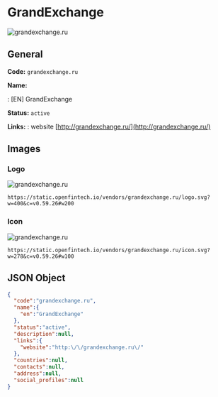 
# GrandExchange 
![grandexchange.ru](https://static.openfintech.io/vendors/grandexchange.ru/logo.svg?w=400&c=v0.59.26#w200)  

## General 
 
**Code:** `grandexchange.ru` 
 
**Name:** 
 
:	[EN] GrandExchange 
 
**Status:** `active` 
 
**Links:** 
: website [http://grandexchange.ru/](http://grandexchange.ru/) 
 

## Images 

### Logo 
 
![grandexchange.ru](https://static.openfintech.io/vendors/grandexchange.ru/logo.svg?w=400&c=v0.59.26#w200)  

```
https://static.openfintech.io/vendors/grandexchange.ru/logo.svg?w=400&c=v0.59.26#w200
```  

### Icon 
 
![grandexchange.ru](https://static.openfintech.io/vendors/grandexchange.ru/icon.svg?w=278&c=v0.59.26#w100)  

```
https://static.openfintech.io/vendors/grandexchange.ru/icon.svg?w=278&c=v0.59.26#w100
```  

## JSON Object 

```json
{
  "code":"grandexchange.ru",
  "name":{
    "en":"GrandExchange"
  },
  "status":"active",
  "description":null,
  "links":{
    "website":"http:\/\/grandexchange.ru\/"
  },
  "countries":null,
  "contacts":null,
  "address":null,
  "social_profiles":null
}
```  
